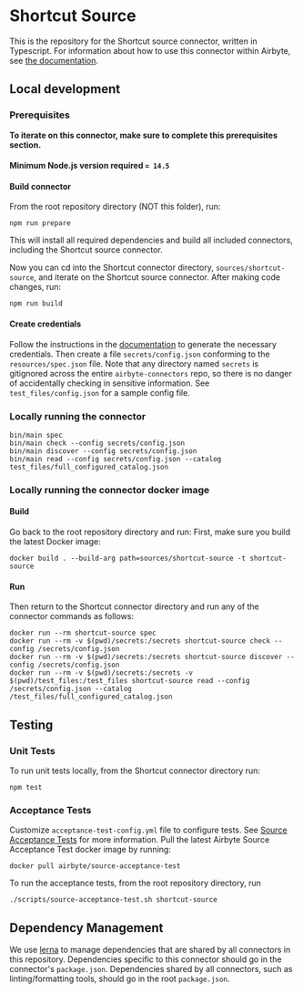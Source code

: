# Shortcut Source

This is the repository for the Shortcut source connector, written in Typescript.
For information about how to use this connector within Airbyte, see [the
documentation](https://docs.airbyte.io/integrations/sources/shortcut).

## Local development

### Prerequisites

**To iterate on this connector, make sure to complete this prerequisites
section.**

#### Minimum Node.js version required `= 14.5`

#### Build connector

From the root repository directory (NOT this folder), run:

```
npm run prepare
```

This will install all required dependencies and build all included connectors,
including the Shortcut source connector.

Now you can cd into the Shortcut connector directory, `sources/shortcut-source`,
and iterate on the Shortcut source connector. After making code changes, run:

```
npm run build
```

#### Create credentials

Follow the instructions in the
[documentation](https://docs.airbyte.io/integrations/sources/shortcut) to
generate the necessary credentials. Then create a file `secrets/config.json`
conforming to the `resources/spec.json` file. Note that any directory named
`secrets` is gitignored across the entire `airbyte-connectors` repo, so there is
no danger of accidentally checking in sensitive information. See
`test_files/config.json` for a sample config file.

### Locally running the connector

```
bin/main spec
bin/main check --config secrets/config.json
bin/main discover --config secrets/config.json
bin/main read --config secrets/config.json --catalog test_files/full_configured_catalog.json
```

### Locally running the connector docker image

#### Build

Go back to the root repository directory and run:
First, make sure you build the latest Docker image:

```
docker build . --build-arg path=sources/shortcut-source -t shortcut-source
```

#### Run

Then return to the Shortcut connector directory and run any of the connector
commands as follows:

```
docker run --rm shortcut-source spec
docker run --rm -v $(pwd)/secrets:/secrets shortcut-source check --config /secrets/config.json
docker run --rm -v $(pwd)/secrets:/secrets shortcut-source discover --config /secrets/config.json
docker run --rm -v $(pwd)/secrets:/secrets -v $(pwd)/test_files:/test_files shortcut-source read --config /secrets/config.json --catalog /test_files/full_configured_catalog.json
```

## Testing

### Unit Tests

To run unit tests locally, from the Shortcut connector directory run:

```
npm test
```

### Acceptance Tests

Customize `acceptance-test-config.yml` file to configure tests. See [Source
Acceptance
Tests](https://docs.airbyte.io/connector-development/testing-connectors/source-acceptance-tests-reference)
for more information.
Pull the latest Airbyte Source Acceptance Test docker image by running:

```
docker pull airbyte/source-acceptance-test
```

To run the acceptance tests, from the root repository directory, run

```
./scripts/source-acceptance-test.sh shortcut-source
```

## Dependency Management

We use [lerna](https://lerna.js.org/) to manage dependencies that are shared by
all connectors in this repository. Dependencies specific to this connector
should go in the connector's `package.json`. Dependencies shared by all
connectors, such as linting/formatting tools, should go in the root
`package.json`.
